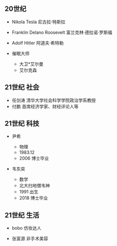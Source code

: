 ## 20世纪
- Nikola Tesla 尼古拉·特斯拉

- Franklin Delano Roosevelt 富兰克林·德拉诺·罗斯福

- Adolf Hitler 阿道夫·希特勒

- 催眠大师
    - 大卫*艾尔曼
    - 艾尔克森

## 21世纪 社会
- 任剑涛 清华大学社会科学学院政治学系教授
- 付鹏 首席经济学家、财经评论人等 

## 21世纪 科技
- 尹希
    - 物理
    - 1983.12
    - 2006 博士毕业

- 韦东奕
    - 数学
    - 北大扫地僧韦神
    - 1991 出生
    - 2018 博士毕业


## 21世纪 生活
- bobo 仿妆达人

- 张富源 非手术美容

